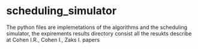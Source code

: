 # scheduling_simulator
The python files are implemetations of the algorithms and the scheduling simulator,
the expirements results directory consist all the resukts describe at Cohen I.R., Cohen I., Zaks I. papers
